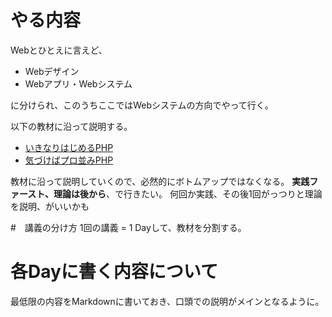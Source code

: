 # やる内容
Webとひとえに言えど、

- Webデザイン
- Webアプリ・Webシステム

に分けられ、このうちここではWebシステムの方向でやって行く。

以下の教材に沿って説明する。

- [いきなりはじめるPHP](https://www.amazon.co.jp/いきなりはじめるPHP-ワクワク・ドキドキの入門教室-谷藤賢一/dp/4897978858/ref=sr_1_2/358-0225328-4139505?ie=UTF8&qid=1553303390&sr=8-2&keywords=php+本)
- [気づけばプロ並みPHP](https://www.amazon.co.jp/気づけばプロ並みPHP-改訂版-ゼロから作れる人になる-谷藤-賢一/dp/4865940650/ref=pd_bxgy_14_img_2/358-0225328-4139505?_encoding=UTF8&pd_rd_i=4865940650&pd_rd_r=ef35bade-4d0d-11e9-9ab3-d34e059c5c3e&pd_rd_w=F4pFR&pd_rd_wg=dvaHj&pf_rd_p=2d39d87c-5ff4-47a9-a2d0-79fb936a2d97&pf_rd_r=PTE2CKS0ABESN8EKAB4R&psc=1&refRID=PTE2CKS0ABESN8EKAB4R)


教材に沿って説明していくので、必然的にボトムアップではなくなる。
**実践ファースト、理論は後から**、で行きたい。
何回か実践、その後1回がっつりと理論を説明、がいいかも


#　講義の分け方
1回の講義 = 1 Dayして、教材を分割する。



# 各Dayに書く内容について
最低限の内容をMarkdownに書いておき、口頭での説明がメインとなるように。
